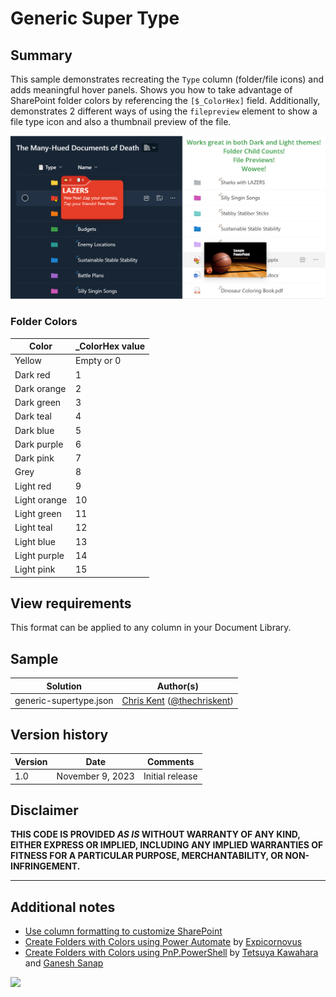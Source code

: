 # Generic Super Type

## Summary
This sample demonstrates recreating the `Type` column (folder/file icons) and adds meaningful hover panels. Shows you how to take advantage of SharePoint folder colors by referencing the `[$_ColorHex]` field. Additionally, demonstrates 2 different ways of using the `filepreview` element to show a file type icon and also a thumbnail preview of the file.

![screenshot of the sample](./assets/screenshot.png)

### Folder Colors

|Color|_ColorHex value|
|---|---|
|Yellow|Empty or 0|
|Dark red|1|
|Dark orange|2|
|Dark green|3|
|Dark teal|4|
|Dark blue|5|
|Dark purple|6|
|Dark pink|7|
|Grey|8|
|Light red|9|
|Light orange|10|
|Light green|11|
|Light teal|12|
|Light blue|13|
|Light purple|14|
|Light pink|15|

## View requirements

This format can be applied to any column in your Document Library.

## Sample

Solution|Author(s)
--------|---------
generic-supertype.json | [Chris Kent](https://github.com/thechriskent) ([@thechriskent](https://twitter.com/thechriskent))

## Version history

Version|Date|Comments
-------|----|--------
1.0|November 9, 2023|Initial release

## Disclaimer
**THIS CODE IS PROVIDED *AS IS* WITHOUT WARRANTY OF ANY KIND, EITHER EXPRESS OR IMPLIED, INCLUDING ANY IMPLIED WARRANTIES OF FITNESS FOR A PARTICULAR PURPOSE, MERCHANTABILITY, OR NON-INFRINGEMENT.**

---

## Additional notes

- [Use column formatting to customize SharePoint](https://docs.microsoft.com/en-us/sharepoint/dev/declarative-customization/column-formatting)
- [Create Folders with Colors using Power Automate](https://www.expiscornovus.com/2023/10/11/create-coloured-folder/) by [Expicornovus](https://pnp.github.io/List-Formatting/groupings/author/#dennis)
- [Create Folders with Colors using PnP.PowerShell](https://pnp.github.io/script-samples/spo-create-colored-folder/README.html?tabs=pnpps) by [Tetsuya Kawahara](https://pnp.github.io/List-Formatting/groupings/author/#tetsuya-kawahara) and [Ganesh Sanap](https://pnp.github.io/List-Formatting/groupings/author/#ganesh-sanap)

<img src="https://pnptelemetry.azurewebsites.net/list-formatting/column-samples/generic-supertype" />